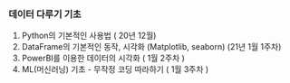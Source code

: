 ### 데이터 다루기 기초

1. Python의 기본적인 사용법 ( 20년 12월)
2. DataFrame의 기본적인 동작, 시각화 (Matplotlib, seaborn) (21년 1월 1주차)
3. PowerBI를 이용한 데이터의 시각화 ( 1월 2주차 )
4. ML(머신러닝) 기초 - 무작정 코딩 따라하기 ( 1월 3주차 )
